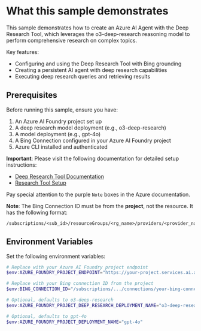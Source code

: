 # What this sample demonstrates

This sample demonstrates how to create an Azure AI Agent with the Deep Research Tool, which leverages the o3-deep-research reasoning model to perform comprehensive research on complex topics.

Key features:
- Configuring and using the Deep Research Tool with Bing grounding
- Creating a persistent AI agent with deep research capabilities
- Executing deep research queries and retrieving results

## Prerequisites

Before running this sample, ensure you have:

1. An Azure AI Foundry project set up
2. A deep research model deployment (e.g., o3-deep-research)
3. A model deployment (e.g., gpt-4o)
4. A Bing Connection configured in your Azure AI Foundry project
5. Azure CLI installed and authenticated

**Important**: Please visit the following documentation for detailed setup instructions:
- [Deep Research Tool Documentation](https://aka.ms/agents-deep-research)
- [Research Tool Setup](https://learn.microsoft.com/en-us/azure/ai-foundry/agents/how-to/tools/deep-research#research-tool-setup)

Pay special attention to the purple `Note` boxes in the Azure documentation.

**Note**: The Bing Connection ID must be from the **project**, not the resource. It has the following format:

```
/subscriptions/<sub_id>/resourceGroups/<rg_name>/providers/<provider_name>/accounts/<account_name>/projects/<project_name>/connections/<connection_name>
```

## Environment Variables

Set the following environment variables:

```powershell
# Replace with your Azure AI Foundry project endpoint
$env:AZURE_FOUNDRY_PROJECT_ENDPOINT="https://your-project.services.ai.azure.com/"

# Replace with your Bing connection ID from the project
$env:BING_CONNECTION_ID="/subscriptions/.../connections/your-bing-connection"

# Optional, defaults to o3-deep-research
$env:AZURE_FOUNDRY_PROJECT_DEEP_RESEARCH_DEPLOYMENT_NAME="o3-deep-research"

# Optional, defaults to gpt-4o
$env:AZURE_FOUNDRY_PROJECT_DEPLOYMENT_NAME="gpt-4o"
